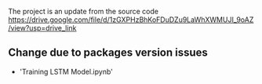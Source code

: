 The project is an update from the source code https://drive.google.com/file/d/1zGXPHzBhKoFDuDZu9LaWhXWMUJI_9oAZ/view?usp=drive_link 

## Change due to packages version issues
- 'Training LSTM Model.ipynb'